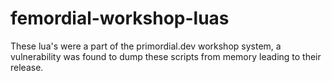 # femordial-workshop-luas
These lua's were a part of the primordial.dev workshop system, a vulnerability was found to dump these scripts from memory leading to their release.
